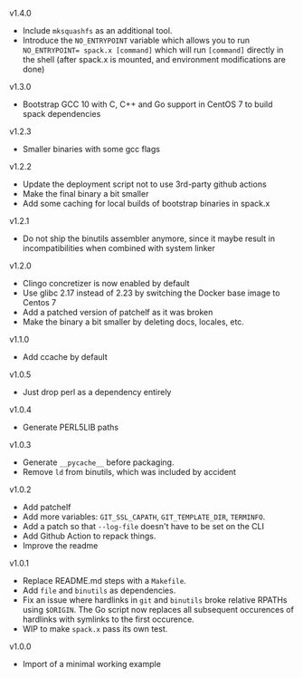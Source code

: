 v1.4.0
- Include `mksquashfs` as an additional tool.
- Introduce the `NO_ENTRYPOINT` variable which allows you to run `NO_ENTRYPOINT= spack.x [command]` which will run `[command]` directly in the shell (after spack.x is mounted, and environment modifications are done)

v1.3.0
- Bootstrap GCC 10 with C, C++ and Go support in CentOS 7 to build spack dependencies

v1.2.3
- Smaller binaries with some gcc flags

v1.2.2
- Update the deployment script not to use 3rd-party github actions
- Make the final binary a bit smaller
- Add some caching for local builds of bootstrap binaries in spack.x

v1.2.1
- Do not ship the binutils assembler anymore, since it maybe result in incompatibilities when combined with system linker

v1.2.0
- Clingo concretizer is now enabled by default
- Use glibc 2.17 instead of 2.23 by switching the Docker base image to Centos 7
- Add a patched version of patchelf as it was broken
- Make the binary a bit smaller by deleting docs, locales, etc.

v1.1.0
- Add ccache by default

v1.0.5
- Just drop perl as a dependency entirely

v1.0.4
- Generate PERL5LIB paths

v1.0.3
- Generate `__pycache__` before packaging.
- Remove `ld` from binutils, which was included by accident

v1.0.2
- Add patchelf
- Add more variables: `GIT_SSL_CAPATH`, `GIT_TEMPLATE_DIR`, `TERMINFO`.
- Add a patch so that `--log-file` doesn't have to be set on the CLI
- Add Github Action to repack things.
- Improve the readme

v1.0.1
- Replace README.md steps with a `Makefile`.
- Add `file` and `binutils` as dependencies.
- Fix an issue where hardlinks in `git` and `binutils` broke relative RPATHs
  using `$ORIGIN`. The Go script now replaces all subsequent occurences of
  hardlinks with symlinks to the first occurence.
- WIP to make `spack.x` pass its own test.

v1.0.0
- Import of a minimal working example
